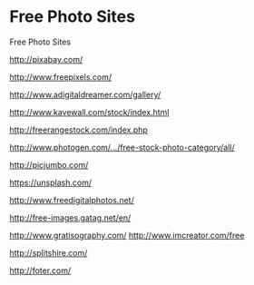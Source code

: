 Free Photo Sites
==============

Free Photo Sites

 http://pixabay.com/
 
 http://www.freepixels.com/
 
 http://www.adigitaldreamer.com/gallery/
 
 http://www.kavewall.com/stock/index.html
 
 http://freerangestock.com/index.php
 
 http://www.photogen.com/.../free-stock-photo-category/all/
 
 http://picjumbo.com/
 
 https://unsplash.com/
 
 http://www.freedigitalphotos.net/
 
 http://free-images.gatag.net/en/
 
 http://www.gratisography.com/
 http://www.imcreator.com/free
 
 http://splitshire.com/
 
 http://foter.com/
 
